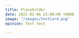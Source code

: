 ```yaml
---
title: Placeholder
date: 2021-02-06 23:00:00 +0000
image: "/images/testCard.png"
opinion: Test test

---
```

